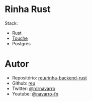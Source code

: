 # Rinha Rust

Stack:

- Rust
- [Touche](https://docs.rs/touche)
- Postgres

# Autor

- Repositório: [reu/rinha-backend-rust](https://github.com/reu/rinha-backend-rust)
- Github: [reu](https://github.com/reu)
- Twitter: [@rdrnavarro](https://twitter.com/rdrnavarro)
- Youtube: [@navarro-fn](https://www.youtube.com/channel/UCvZ7yS8QJBdSmNWzFSKKAOA)
